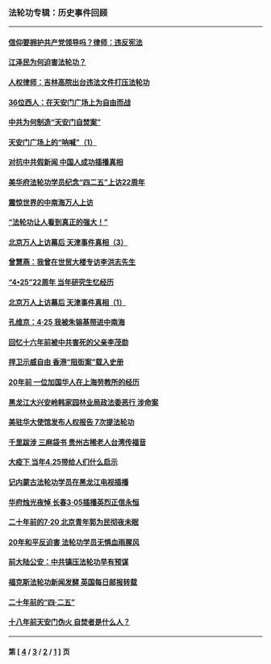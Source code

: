 ### 法轮功专辑：历史事件回顾
---
#### [信仰要拥护共产党领导吗？律师：违反宪法](../../pages/nf5793/n14061325.md?09120430) 
#### [江泽民为何迫害法轮功？](../../pages/nf5793/n13876324.md?09120430) 
#### [人权律师：吉林高院出台违法文件打压法轮功](../../pages/nf5793/n13825665.md?09120430) 
#### [36位西人：在天安门广场上为自由而战](../../pages/nf5793/n13390029.md?09120430) 
#### [中共为何制造“天安门自焚案”](../../pages/nf5793/n13183270.md?09120430) 
#### [天安门广场上的“呐喊”（1）](../../pages/nf5793/n13105277.md?09120430) 
#### [对抗中共假新闻 中国人成功插播真相](../../pages/nf5793/n12910618.md?09120430) 
#### [美华府法轮功学员纪念“四二五”上访22周年](../../pages/nf5793/n12904445.md?09120430) 
#### [震惊世界的中南海万人上访](../../pages/nf5793/n12903976.md?09120430) 
#### [“法轮功让人看到真正的强大！”](../../pages/nf5793/n12903195.md?09120430) 
#### [北京万人上访幕后 天津事件真相（3）](../../pages/nf5793/n12902807.md?09120430) 
#### [曾慧燕：我曾在世贸大楼专访李洪志先生](../../pages/nf5793/n12898729.md?09120430) 
#### [“4•25”22周年 当年研究生忆经历](../../pages/nf5793/n12894152.md?09120430) 
#### [北京万人上访幕后 天津事件真相（1）](../../pages/nf5793/n12885174.md?09120430) 
#### [孔维京：4·25 我被朱镕基带进中南海](../../pages/nf5793/n12864987.md?09120430) 
#### [回忆十六年前被中共害死的父亲李茂勋](../../pages/nf5793/n12880270.md?09120430) 
#### [捍卫示威自由 香港“阻街案”载入史册](../../pages/nf5793/n12811245.md?09120430) 
#### [20年前 一位加国华人在上海劳教所的经历](../../pages/nf5793/n12707932.md?09120430) 
#### [黑龙江大兴安岭韩家园林业局政法委恶行 涉命案](../../pages/nf5793/n12622815.md?09120430) 
#### [美驻华大使馆发布人权报告 7次提法轮功](../../pages/nf5793/n12520541.md?09120430) 
#### [千里跋涉 三麻袋书 贵州古稀老人台湾传福音](../../pages/nf5793/n12198750.md?09120430) 
#### [大疫下 当年4.25带给人们什么启示](../../pages/nf5793/n12058565.md?09120430) 
#### [记内蒙古法轮功学员在黑龙江电视插播](../../pages/nf5793/n11699194.md?09120430) 
#### [华府烛光夜悼 长春3·05插播英烈正信永恒](../../pages/nf5793/n11397432.md?09120430) 
#### [二十年前的7·20 北京青年郭为民彻夜未眠](../../pages/nf5793/n11354195.md?09120430) 
#### [20年和平反迫害 法轮功学员无惧血雨腥风](../../pages/nf5793/n11348279.md?09120430) 
#### [前大陆公安：中共镇压法轮功早有预谋](../../pages/nf5793/n11352168.md?09120430) 
#### [福克斯法轮功新闻发酵  英国每日邮报转载](../../pages/nf5793/n11285952.md?09120430) 
#### [二十年前的“四·二五”](../../pages/nf5793/n11207639.md?09120430) 
#### [十八年前天安门伪火 自焚者是什么人？](../../pages/nf5793/n10996556.md?09120430) 

---
#### 第 [ [4](./4.md?09120430) / [3](./3.md?09120430) / [2](./2.md?09120430) / [1](./1.md?09120430) ] 页
